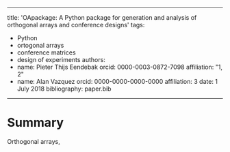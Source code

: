 ---
title: 'OApackage: A Python package for generation and analysis of orthogonal arrays and conference designs'
tags:
  - Python
  - ortogonal arrays
  - conference matrices
  - design of experiments
authors:
  - name: Pieter Thijs Eendebak
    orcid: 0000-0003-0872-7098
    affiliation: "1, 2"
  - name: Alan Vazquez
    orcid: 0000-0000-0000-0000
    affiliation: 3
date: 1 July 2018
bibliography: paper.bib
----

# Summary

Orthogonal arrays, 